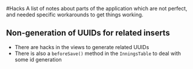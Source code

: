 #Hacks
A list of notes about parts of the application which are not perfect, and needed specific workarounds to get things working.

## Non-generation of UUIDs for related inserts
* There are hacks in the views to generate related UUIDs
* There is also a `beforeSave()` method in the `InningsTable` to deal with some id generation 